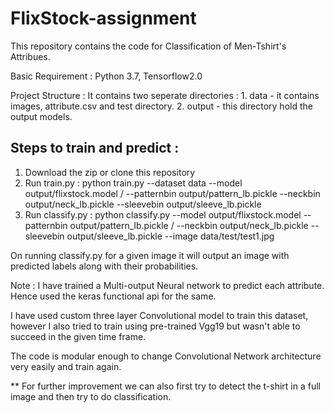 # FlixStock-assignment

This repository contains the code for Classification of Men-Tshirt's Attribues.

Basic Requirement : Python 3.7, Tensorflow2.0

Project Structure :  It contains two seperate directories : 1. data - it contains images, attribute.csv and test directory.
                                                            2. output - this directory hold the output models.
                                                            

## Steps to train and predict : 
1. Download the zip or clone this repository
2. Run train.py : python train.py --dataset data --model output/flixstock.model /
                                        --patternbin output/pattern_lb.pickle --neckbin output/neck_lb.pickle --sleevebin output/sleeve_lb.pickle
3. Run classify.py : python classify.py --model output/flixstock.model --patternbin output/pattern_lb.pickle /
                                        --neckbin output/neck_lb.pickle --sleevebin output/sleeve_lb.pickle --image data/test/test1.jpg 
                                        
 On running classify.py for a given image it will output an image with predicted labels along with their probabilities.
 
 
 Note : I have trained a Multi-output Neural network to predict each attribute. Hence used the keras functional api for the same.
 
 I have used custom three layer Convolutional model to train this dataset, however I also tried to train using pre-trained Vgg19 but wasn't able to 
 succeed in the given time frame.
 
The code is modular enough to change Convolutional Network architecture very easily and train again. 

** For further improvement we can also first try to detect the t-shirt in a full image and then try to do classification.
